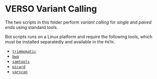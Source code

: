 # VERSO Variant Calling

The two scripts in this folder perform *variant calling* for *single*
and *paired ends* using standard tools.

Bot scripts runs on a Linux platform and require the following tools,
which must be installed separatedly and available in the `PATH`.

- [`trimmomatic`](http://www.usadellab.org/cms/?page=trimmomatic "trimmomatic")
- [`bwa`](http://bio-bwa.sourceforge.net/ "bwa")
- [`samtools`](http://www.htslib.org/ "Samtools")
- [`picard`](https://broadinstitute.github.io/picard/ "Picard")
- [`varscan`](http://dkoboldt.github.io/varscan/ "VarScan")


